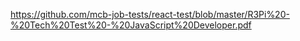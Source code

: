 https://github.com/mcb-job-tests/react-test/blob/master/R3Pi%20-%20Tech%20Test%20-%20JavaScript%20Developer.pdf

